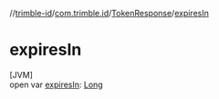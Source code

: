 //[trimble-id](../../../index.md)/[com.trimble.id](../index.md)/[TokenResponse](index.md)/[expiresIn](expires-in.md)

# expiresIn

[JVM]\
open var [expiresIn](expires-in.md): [Long](https://docs.oracle.com/javase/8/docs/api/java/lang/Long.html)
